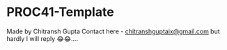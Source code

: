 # PROC41-Template

Made by Chitransh Gupta
Contact here - chitranshguptaix@gmail.com
but hardly I will reply 😂😂....